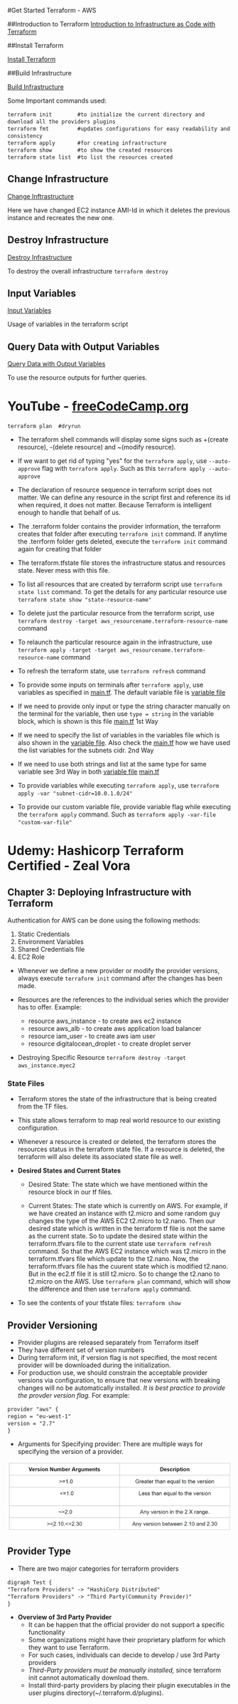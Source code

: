 #Get Started Terraform - AWS

##Introduction to Terraform
[Introduction to Infrastructure as Code with Terraform](https://learn.hashicorp.com/tutorials/terraform/infrastructure-as-code)

##Install Terraform

[Install Terraform](https://learn.hashicorp.com/tutorials/terraform/install-cli)

##Build Infrastructure

[Build Infrastructure](https://learn.hashicorp.com/tutorials/terraform/aws-build)

Some Important commands used:

```shell script
terraform init        #to initialize the current directory and download all the providers plugins 
terraform fmt         #updates configurations for easy readability and consistency
terraform apply       #for creating infrastructure
terraform show        #to show the created resources
terraform state list  #to list the resources created
```

## Change Infrastructure

[Change Inftrastructure](https://learn.hashicorp.com/tutorials/terraform/aws-change)

Here we have changed EC2 instance AMI-Id in which it deletes the previous instance and recreates the new one.

## Destroy Infrastructure

[Destroy Infrastructure](https://learn.hashicorp.com/tutorials/terraform/aws-destroy)

To destroy the overall infrastructure `terraform destroy`

## Input Variables

[Input Variables](https://learn.hashicorp.com/tutorials/terraform/aws-variables)

Usage of variables in the terraform script

## Query Data with Output Variables

[Query Data with Output Variables](https://learn.hashicorp.com/tutorials/terraform/aws-outputs)

To use the resource outputs for further queries.


# YouTube - [freeCodeCamp.org](https://www.youtube.com/watch?v=SLB_c_ayRMo)

```shell script
terraform plan  #dryrun
```

* The terraform shell commands will display some signs such as +(create resource), -(delete resource) and ~(modify resource).

* If we want to get rid of typing "yes" for the `terraform apply`, use `--auto-approve` flag with `terraform apply`.  Such as this `terraform apply --auto-approve`  

* The declaration of resource sequence in terraform script does not matter. We can define any resource in the script first and reference its id when required, it does not matter. Because Terraform is intelligent enough to handle that behalf of us.

* The .terraform folder contains the provider information, the terraform creates that folder after executing `terraform init` command. If anytime the .terrform folder gets deleted, execute the `terraform init` command again for creating that folder

* The terraform.tfstate file stores the infrastructure status and resources state. Never mess with this file.

* To list all resources that are created by terraform script use `terraform state list` command. To get the details for any particular resource use `terraform state show "state-resource-name"`

* To delete just the particular resource from the terraform script, use `terraform destroy -target aws_resourcename.terraform-resource-name` command

* To relaunch the particular resource again in the infrastructure, use `terraform apply -target -target aws_resourcename.terraform-resource-name` command

* To refresh the terraform state, use `terraform refresh` command

* To provide some inputs on terminals after `terraform apply`, use variables as specified in [main.tf](./youtube/main.tf). The default variable file is [variable file](youtube/terraform.tfvars)

* If we need to provide only input or type the string character manually on the terminal for the variable, then use `type = string` in the variable block, which is shown is this file [main.tf](./youtube/main.tf) 1st Way

* If we need to specify the list of variables in the variables file which is also shown in the [variable file](youtube/terraform.tfvars). Also check the [main.tf](./youtube/main.tf) how we have used the list variables for the subnets cidr. 2nd Way

* If we need to use both strings and list at the same type for same variable see 3rd Way in both [variable file](youtube/terraform.tfvars) [main.tf](./youtube/main.tf) 

* To provide variables while executing `terraform apply`, use `terraform apply -var "subnet-cidr=10.0.1.0/24"`

* To provide our custom variable file, provide variable flag while executing the `terraform apply` command. Such as 
`terraform apply -var-file "custom-var-file"`


# Udemy: Hashicorp Terraform Certified - Zeal Vora

## Chapter 3: Deploying Infrastructure with Terraform

Authentication for AWS can be done using the following methods:
1. Static Credentials
2. Environment Variables
3. Shared Credentials file
4. EC2 Role

* Whenever we define a new provider or modify the provider versions, always execute `terraform init` command after the changes has been made. 

* Resources are the references to the individual series which the provider has to offer.
Example:
    * resource aws_instance - to create aws ec2 instance
    * resource aws_alb - to create aws application load balancer
    * resource iam_user - to create aws iam user
    * resource digitalocean_droplet - to create droplet server 
    
* Destroying Specific Resource `terraform destroy -target aws_instance.myec2`

### State Files

* Terraform stores the state of the infrastructure that is being created from the TF files. 
* This state allows terraform to map real world resource to our existing configuration.
* Whenever a resource is created or deleted, the terraform stores the resources status in the terraform state file. If a resource is deleted, the terraform will also delete its associated state file as well.

* **Desired States and Current States**
    * Desired State: The state which we have mentioned within the resource block in our tf files.

    * Current States: The state which is currently on AWS. For example, if we have created an instance with t2.micro and some random guy changes the type of the AWS EC2 t2.micro to t2.nano. Then our desired state which is written in the terraform tf file is not the same as the current state. So to update the desired state within the terraform.tfvars file to the current state use `terraform refresh` command. So that the AWS EC2 instance which was t2.micro in the terraform.tfvars file which update to the t2.nano. Now, the terraform.tfvars file has the cuurent state which is modified t2.nano. But in the ec2.tf file it is still t2.micro. So to change the t2.nano to t2.micro on the AWS. Use `terraform plan` command, which will show the difference and then use `terraform apply` command. 
    
* To see the contents of your tfstate files: `terraform show`


## Provider Versioning

* Provider plugins are released separately from Terraform itself
* They have different set of version numbers 
* During terraform init, if version flag is not specified, the most recent provider will be downloaded during the initialization.
* For production use, we should constrain the acceptable provider versions via configuration, to ensure that new versions with breaking changes will no be automatically installed. *It is best practice to provide the provder version flag.*
 For example:
 
 ```hcl-terraform
provider "aws" {
region = "eu-west-1"
version = "2.7"
}
```

* Arguments for Specifying provider: There are multiple ways for specifying the version of a provider.

![Provider Versions](./hashicorp-terraform(zealvora)/videos-screenshots/providerversion.png)


## Provider Type

* There are two major categories for terraform providers

```plantuml
digraph Test {
"Terraform Providers" -> "HashiCorp Distributed"
"Terraform Providers" -> "Third Party(Community Provider)"
}
```

* **Overview of 3rd Party Provider**
    * It can be happen that the official provider do not support a specific functionality
    * Some organizations might have their proprietary platform for which they want to use Terraform.
    * For such cases, individuals can decide to develop / use 3rd Party providers
    * *Third-Party providers must be manually installed,* since terraform init cannot automatically download them.
    * Install third-party providers by placing their plugin executables in the user plugins directory(~/.terraform.d/plugins).
    